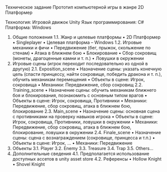 Техническое задание
Прототип компьютерной игры в жанре 2D Платформер

Технология: Игровой движок Unity
Язык программирования: C#
Платформа: Windows
1.	Общие положения
1.1.	Жанр и целевые платформы
•	 2D Платформер 
•	 Singleplayer
•	 Целевая платформа – Windows
1.2.	Игровые механики и фичи
•	Передвижение (бег, прыжок, скольжение по стенам)
•	Атака в ближнем бою
•	Блокирование
•	Сбор сокровищ (монеты, драгоценные камни и т. п.)
•	Ловушки в окружении
2.	Игровые сцены (игрок переходит последовательно из одной в другую)
2.1.	Exposition_scene
•	Назначение сцены: указать конечную цель (спасти принцессу, найти сокровище, победить дракона и т. п.), обучить механикам перемещения
•	Объекты в сцене: Игрок, сокровища
•	Механики: Передвижение, сбор сокровищ
2.2.	Training_scene
•	Назначение сцены: обучить механикам ближнего боя и блокирования, познакомить с основным типом врагов
•	Объекты в сцене: Игрок, сокровища, Противники
•	Механики: Передвижение, сбор сокровищ, атака в ближнем бою, блокирование
2.3.	Main_scene
•	Назначение сцены: основная сцена c противниками на проверку навыков игрока
•	Объекты в сцене: Игрок, сокровища, Противники, ловушки в окружении
•	Механики: Передвижение, сбор сокровищ, атака в ближнем бою, блокирование, ловушки в окружении
2.4.	Finale_scene
•	Назначение сцены: сцена с вознаграждением (сокровище, принцесса и т.п.)
•	Объекты в сцене: Игрок, …
•	Механики: Передвижение
3.	Объекты 
3.1.	Player 
3.2.	Enemy
3.3.	Treasure
3.4.	Trap
3.5.	Others…
4.	Дополнительные сведения 
4.1.	Предполагается использование доступных ассетов в unity asset store
4.2.	Референсы
•	Hollow Knight
•	Shovel Knight
 





